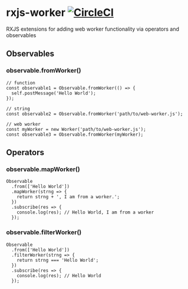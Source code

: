 # rxjs-worker [![CircleCI](https://circleci.com/gh/deebloo/rxjs-worker.svg?style=svg)](https://circleci.com/gh/deebloo/rxjs-worker)

RXJS extensions for adding web worker functionality via operators and observables

## Observables

### observable.fromWorker()
```TS
// function
const observable1 = Observable.fromWorker(() => {
  self.postMessage('Hello World');
});

// string
const observable2 = Observable.fromWorker('path/to/web-worker.js');

// web worker
const myWorker = new Worker('path/to/web-worker.js');
const observable3 = Observable.fromWorker(myWorker);
```

## Operators

### observable.mapWorker()
```TS
Observable
  .from(['Hello World'])
  .mapWorker(strng => {
    return strng + ', I am from a worker.';
  })
  .subscribe(res => {
    console.log(res); // Hello World, I am from a worker
  });
```

### observable.filterWorker()
```TS
Observable
  .from(['Hello World'])
  .filterWorker(strng => {
    return strng === 'Hello World';
  })
  .subscribe(res => {
    console.log(res); // Hello World
  });
```
